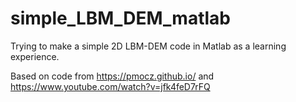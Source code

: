 # simple_LBM_DEM_matlab
 Trying to make a simple 2D LBM-DEM code in Matlab as a learning experience.

 Based on code from https://pmocz.github.io/ and https://www.youtube.com/watch?v=jfk4feD7rFQ
